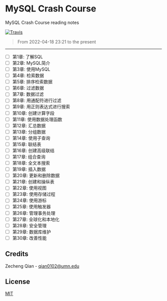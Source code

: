 # MySQL Crash Course
MySQL Crash Course reading notes

[![Travis](https://img.shields.io/badge/language-SQL-green.svg)]()

>   From 2022-04-18 23:21 to the present

-----

- [ ] 第1章: 了解SQL
- [ ] 第2章: MySQL简介
- [ ] 第3章: 使用MySQL
- [ ] 第4章: 检索数据
- [ ] 第5章: 排序检索数据
- [ ] 第6章: 过滤数据
- [ ] 第7章: 数据过滤
- [ ] 第8章: 用通配符进行过滤
- [ ] 第9章: 用正则表达式进行搜索
- [ ] 第10章: 创建计算字段
- [ ] 第11章: 使用数据处理函数
- [ ] 第12章: 汇总数据
- [ ] 第13章: 分组数据
- [ ] 第14章: 使用子查询
- [ ] 第15章: 联结表
- [ ] 第16章: 创建高级联结
- [ ] 第17章: 组合查询
- [ ] 第18章: 全文本搜索
- [ ] 第19章: 插入数据
- [ ] 第20章: 更新和删除数据
- [ ] 第21章: 创建和操纵表
- [ ] 第22章: 使用视图
- [ ] 第23章: 使用存储过程
- [ ] 第24章: 使用游标
- [ ] 第25章: 使用触发器
- [ ] 第26章: 管理事务处理
- [ ] 第27章: 全球化和本地化
- [ ] 第28章: 安全管理
- [ ] 第29章: 数据库维护
- [ ] 第30章: 改善性能

## Credits

Zecheng Qian - qian0102@umn.edu

## License

[MIT](./LICENSE)
